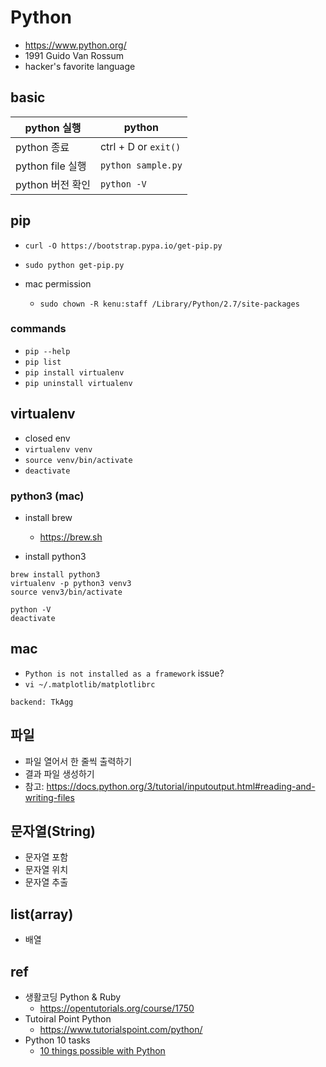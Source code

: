 # Python
* https://www.python.org/
* 1991 Guido Van Rossum
* hacker's favorite language

## basic
|python 실행	|python|
|----|----|
|python 종료	|ctrl + D or `exit()`|
|python file 실행	|`python sample.py`|
|python 버전 확인	|`python -V`|

## pip
* `curl -O https://bootstrap.pypa.io/get-pip.py`
* `sudo python get-pip.py`

* mac permission
  * `sudo chown -R kenu:staff /Library/Python/2.7/site-packages`

### commands
* `pip --help`
* `pip list`
* `pip install virtualenv`
* `pip uninstall virtualenv`

## virtualenv
* closed env
* `virtualenv venv`
* `source venv/bin/activate`
* `deactivate`

### python3 (mac)
* install brew
  * https://brew.sh

* install python3

```
brew install python3
virtualenv -p python3 venv3
source venv3/bin/activate

python -V
deactivate
```

## mac
* `Python is not installed as a framework` issue?
* `vi ~/.matplotlib/matplotlibrc`
```
backend: TkAgg
```

## 파일
* 파일 열어서 한 줄씩 출력하기
* 결과 파일 생성하기
* 참고: https://docs.python.org/3/tutorial/inputoutput.html#reading-and-writing-files

## 문자열(String)
* 문자열 포함
* 문자열 위치
* 문자열 추출

## list(array)
* 배열

## ref
* 생활코딩 Python & Ruby
  * https://opentutorials.org/course/1750
* Tutoiral Point Python
  * https://www.tutorialspoint.com/python/
* Python 10 tasks
  * [10 things possible with Python](https://okdevtv.com/mib/python/10)